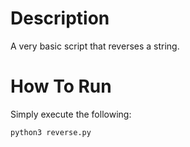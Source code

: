 # Description
A very basic script that reverses a string.

# How To Run
Simply execute the following:

```
python3 reverse.py
```
